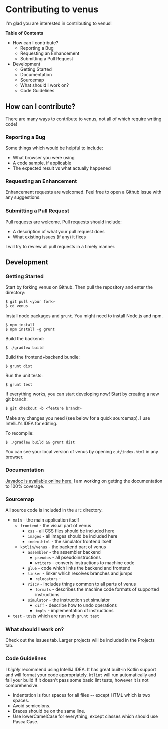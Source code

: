 # Contributing to venus

I'm glad you are interested in contributing to venus!

__Table of Contents__

* How can I contribute?
    * Reporting a Bug
    * Requesting an Enhancement
    * Submitting a Pull Request
* Development
    * Getting Started
    * Documentation
    * Sourcemap
    * What should I work on?
    * Code Guidelines

## How can I contribute?

There are many ways to contribute to venus, not all of which require writing code!

### Reporting a Bug

Some things which would be helpful to include:

* What browser you were using
* A code sample, if applicable
* The expected result vs what actually happened

### Requesting an Enhancement

Enhancement requests are welcomed. Feel free to open a Github Issue with any suggestions.

### Submitting a Pull Request

Pull requests are welcome. Pull requests should include:

* A description of what your pull request does
* What existing issues (if any) it fixes

I will try to review all pull requests in a timely manner.

## Development

### Getting Started

Start by forking venus on Github. Then pull the repository and enter the directory:

    $ git pull <your fork>
    $ cd venus

Install node packages and `grunt`. You might need to install Node.js and npm.

    $ npm install
    $ npm install -g grunt

Build the backend:

    $ ./gradlew build

Build the frontend+backend bundle:

    $ grunt dist

Run the unit tests:

    $ grunt test

If everything works, you can start developing now! Start by creating a new git branch:
    
    $ git checkout -b <feature branch>
    
Make any changes you need (see below for a quick sourcemap). I use IntelliJ's IDEA for editing.

To recompile:

    $ ./gradlew build && grunt dist

You can see your local version of venus by opening `out/index.html` in any browser.

### Documentation

[Javadoc is available online here.](https://kvakil.github.io/venus/javadoc/venus/index.html) I am working on getting the documentation to 100% coverage.

### Sourcemap

All source code is included in the `src` directory.

* `main` - the main application itself
    * `frontend` - the visual part of venus
        * `css` - all CSS files should be included here
        * `images` - all images should be included here
        * `index.html` - the simulator frontend itself
    * `kotlin/venus` - the backend part of venus
        * `assembler` - the assembler backend
            * `pseudos` - all pseudoinstructions
            * `writers` - converts instructions to machine code
        * `glue` - code which links the backend and frontend
        * `linker` - linker which resolves branches and jumps
            * `relocators` - 
        * `riscv` - includes things common to all parts of venus
            * `formats` - describes the machine code formats of supported instructions
        * `simulator` - the instruction set simulator
            * `diff` - describe how to undo operations
            * `impls` - implementation of instructions
* `test` - tests which are run with `grunt test`

### What should I work on?

Check out the Issues tab. Larger projects will be included in the Projects tab.

### Code Guidelines

I _highly_ recommend using IntelliJ IDEA. It has great built-in Kotlin support and will format your code appropriately. `ktlint` will run automatically and fail your build if it doesn't pass some basic lint tests, however it is not comprehensive.

* Indentation is four spaces for all files -- except HTML which is two spaces.
* Avoid semicolons.
* Braces should be on the same line.
* Use lowerCamelCase for everything, except classes which should use PascalCase.
